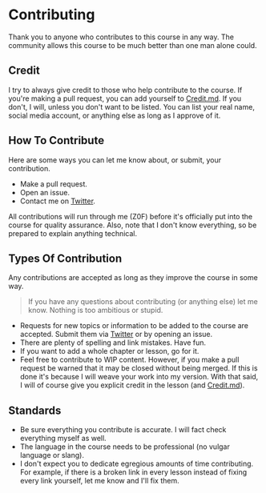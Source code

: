 # Contributing
Thank you to anyone who contributes to this course in any way. The community allows this course to be much better than one man alone could.

## Credit
I try to always give credit to those who help contribute to the course. If you're making a pull request, you can add yourself to [Credit.md](Credit.md). If you don't, I will, unless you don't want to be listed. You can list your real name, social media account, or anything else as long as I approve of it.

## How To Contribute
Here are some ways you can let me know about, or submit, your contribution.
* Make a pull request.
* Open an issue.
* Contact me on [Twitter](https://twitter.com/0xZ0F).

All contributions will run through me (Z0F) before it's officially put into the course for quality assurance. Also, note that I don't know everything, so be prepared to explain anything technical.

## Types Of Contribution
Any contributions are accepted as long as they improve the course in some way.
> If you have any questions about contributing (or anything else) let me know. Nothing is too ambitious or stupid.
* Requests for new topics or information to be added to the course are accepted. Submit them via [Twitter](https://twitter.com/0xZ0F) or by opening an issue.
* There are plenty of spelling and link mistakes. Have fun.
* If you want to add a whole chapter or lesson, go for it.
* Feel free to contribute to WIP content. However, if you make a pull request be warned that it may be closed without being merged. If this is done it's because I will weave your work into my version. With that said, I will of course give you explicit credit in the lesson (and [Credit.md](Credit.md)).

## Standards
* Be sure everything you contribute is accurate. I will fact check everything myself as well.
* The language in the course needs to be professional (no vulgar language or slang). 
* I don't expect you to dedicate egregious amounts of time contributing. For example, if there is a broken link in every lesson instead of fixing every link yourself, let me know and I'll fix them.
